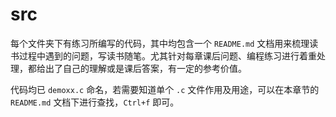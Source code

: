 # src

每个文件夹下有练习所编写的代码，其中均包含一个 `README.md` 文档用来梳理读书过程中遇到的问题，写读书随笔。尤其针对每章课后问题、编程练习进行着重处理，都给出了自己的理解或是课后答案，有一定的参考价值。

代码均已 `demoxx.c` 命名，若需要知道单个 `.c` 文件作用及用途，可以在本章节的 `README.md` 文档下进行查找，`Ctrl+f` 即可。
